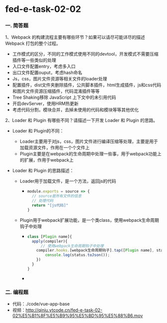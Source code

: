 # fed-e-task-02-02

### 一.  简答题

1、Webpack 的构建流程主要有哪些环节？如果可以请尽可能详尽的描述 Webpack 打包的整个过程。

- 工作模式的区分，不同的工作模式使用不同的devtool，开发模式不需要压缩插件等一些类似的处理
- 入口文件配置entry，考虑多入口
- 出口文件配置ouput，考虑hash命名
- Js，css，图片文件资源等相关文件的loader处理
- 配置插件，dist文件夹删除插件，公共脚本插件，html生成插件，js和css代码和图片文件资源压缩插件，代码混淆插件等等
- Tree Shaking移除 JavaScript 上下文中的未引用代码
- 开启devServer，使用HRM热更新
- 考虑代码分割，模块合并，去掉未使用的代码和模块等等其他优化

2、Loader 和 Plugin 有哪些不同？请描述一下开发 Loader 和 Plugin 的思路。

- Loader 和 Plugin的不同：

  - Loader主要用于对js，css，图片文件进行编译压缩等处理，主要是用于加载资源文件，作用在一个个文件上
  - Plugin主要是在webpack的生命周期中处理一些事，用于webpack功能上的扩展，作用于webpack上

- Loader 和 Plugin 的思路描述：

  - Loader用于加载文件，是一个方法，返回js的代码

    - ```javascript
      module.exports = source => {
        // source是所有文件的信息
        // 处理代码
        return "[js代码]"
      }
      ```

  - Plugin用于webpack扩展功能，是一个类class，使用webpack生命周期钩子中处理

    - ```javascript
      class [Plugin name]{
        apply(compiler){
        	// 使用webpack生命周期钩子中处理
          compiler.hooks.[webpack生命周期钩子].tap([Plugin name], status => {
              console.log(status.toJson());
          })
        }
      }
      ```

    - 

### 二. 编程题

- 代码：./code/vue-app-base
- 视频：http://qiniu.ytcode.cn/fed-e-task-02-02%E5%B1%8F%E5%B9%95%E5%BD%95%E5%88%B6.mov